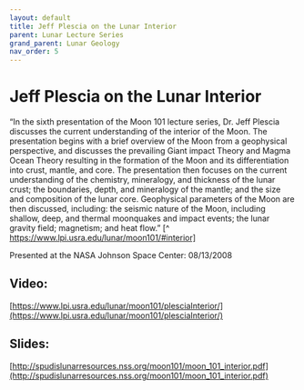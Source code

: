```yaml
---
layout: default
title: Jeff Plescia on the Lunar Interior
parent: Lunar Lecture Series
grand_parent: Lunar Geology
nav_order: 5
---
```

# Jeff Plescia on the Lunar Interior
“In the sixth presentation of the Moon 101 lecture series, Dr. Jeff Plescia discusses the current understanding of the interior of the Moon. The presentation begins with a brief overview of the Moon from a geophysical perspective, and discusses the prevailing Giant impact Theory and Magma Ocean Theory resulting in the formation of the Moon and its differentiation into crust, mantle, and core. The presentation then focuses on the current understanding of the chemistry, mineralogy, and thickness of the lunar crust; the boundaries, depth, and mineralogy of the mantle; and the size and composition of the lunar core. Geophysical parameters of the Moon are then discussed, including: the seismic nature of the Moon, including shallow, deep, and thermal moonquakes and impact events; the lunar gravity field; magnetism; and heat flow.” [^ https://www.lpi.usra.edu/lunar/moon101/#interior]

Presented at the NASA Johnson Space Center: 08/13/2008

## Video:

[https://www.lpi.usra.edu/lunar/moon101/plesciaInterior/](https://www.lpi.usra.edu/lunar/moon101/plesciaInterior/)

## Slides:

[http://spudislunarresources.nss.org/moon101/moon_101_interior.pdf](http://spudislunarresources.nss.org/moon101/moon_101_interior.pdf)

